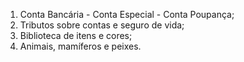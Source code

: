 1) Conta Bancária - Conta Especial - Conta Poupança;
2) Tributos sobre contas e seguro de vida;
3) Biblioteca de itens e cores;
4) Animais, mamíferos e peixes.